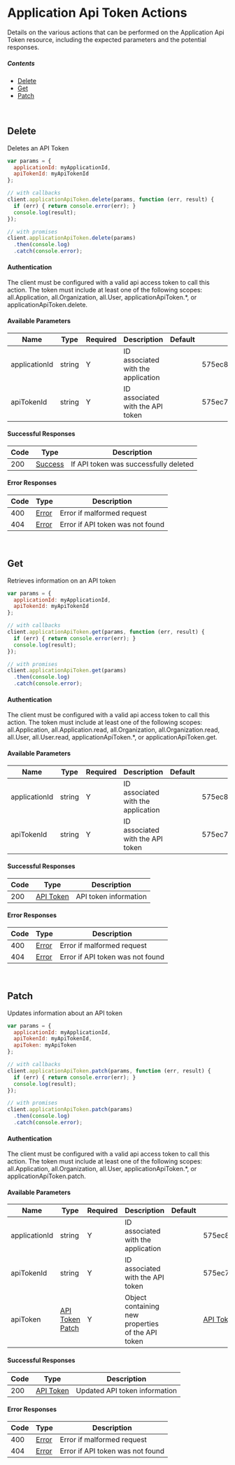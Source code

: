 # Application Api Token Actions

Details on the various actions that can be performed on the
Application Api Token resource, including the expected
parameters and the potential responses.

##### Contents

*   [Delete](#delete)
*   [Get](#get)
*   [Patch](#patch)

<br/>

## Delete

Deletes an API Token

```javascript
var params = {
  applicationId: myApplicationId,
  apiTokenId: myApiTokenId
};

// with callbacks
client.applicationApiToken.delete(params, function (err, result) {
  if (err) { return console.error(err); }
  console.log(result);
});

// with promises
client.applicationApiToken.delete(params)
  .then(console.log)
  .catch(console.error);
```

#### Authentication
The client must be configured with a valid api access token to call this
action. The token must include at least one of the following scopes:
all.Application, all.Organization, all.User, applicationApiToken.*, or applicationApiToken.delete.

#### Available Parameters

| Name | Type | Required | Description | Default | Example |
| ---- | ---- | -------- | ----------- | ------- | ------- |
| applicationId | string | Y | ID associated with the application |  | 575ec8687ae143cd83dc4a97 |
| apiTokenId | string | Y | ID associated with the API token |  | 575ec7417ae143cd83dc4a95 |

#### Successful Responses

| Code | Type | Description |
| ---- | ---- | ----------- |
| 200 | [Success](_schemas.md#success) | If API token was successfully deleted |

#### Error Responses

| Code | Type | Description |
| ---- | ---- | ----------- |
| 400 | [Error](_schemas.md#error) | Error if malformed request |
| 404 | [Error](_schemas.md#error) | Error if API token was not found |

<br/>

## Get

Retrieves information on an API token

```javascript
var params = {
  applicationId: myApplicationId,
  apiTokenId: myApiTokenId
};

// with callbacks
client.applicationApiToken.get(params, function (err, result) {
  if (err) { return console.error(err); }
  console.log(result);
});

// with promises
client.applicationApiToken.get(params)
  .then(console.log)
  .catch(console.error);
```

#### Authentication
The client must be configured with a valid api access token to call this
action. The token must include at least one of the following scopes:
all.Application, all.Application.read, all.Organization, all.Organization.read, all.User, all.User.read, applicationApiToken.*, or applicationApiToken.get.

#### Available Parameters

| Name | Type | Required | Description | Default | Example |
| ---- | ---- | -------- | ----------- | ------- | ------- |
| applicationId | string | Y | ID associated with the application |  | 575ec8687ae143cd83dc4a97 |
| apiTokenId | string | Y | ID associated with the API token |  | 575ec7417ae143cd83dc4a95 |

#### Successful Responses

| Code | Type | Description |
| ---- | ---- | ----------- |
| 200 | [API Token](_schemas.md#api-token) | API token information |

#### Error Responses

| Code | Type | Description |
| ---- | ---- | ----------- |
| 400 | [Error](_schemas.md#error) | Error if malformed request |
| 404 | [Error](_schemas.md#error) | Error if API token was not found |

<br/>

## Patch

Updates information about an API token

```javascript
var params = {
  applicationId: myApplicationId,
  apiTokenId: myApiTokenId,
  apiToken: myApiToken
};

// with callbacks
client.applicationApiToken.patch(params, function (err, result) {
  if (err) { return console.error(err); }
  console.log(result);
});

// with promises
client.applicationApiToken.patch(params)
  .then(console.log)
  .catch(console.error);
```

#### Authentication
The client must be configured with a valid api access token to call this
action. The token must include at least one of the following scopes:
all.Application, all.Organization, all.User, applicationApiToken.*, or applicationApiToken.patch.

#### Available Parameters

| Name | Type | Required | Description | Default | Example |
| ---- | ---- | -------- | ----------- | ------- | ------- |
| applicationId | string | Y | ID associated with the application |  | 575ec8687ae143cd83dc4a97 |
| apiTokenId | string | Y | ID associated with the API token |  | 575ec7417ae143cd83dc4a95 |
| apiToken | [API Token Patch](_schemas.md#api-token-patch) | Y | Object containing new properties of the API token |  | [API Token Patch Example](_schemas.md#api-token-patch-example) |

#### Successful Responses

| Code | Type | Description |
| ---- | ---- | ----------- |
| 200 | [API Token](_schemas.md#api-token) | Updated API token information |

#### Error Responses

| Code | Type | Description |
| ---- | ---- | ----------- |
| 400 | [Error](_schemas.md#error) | Error if malformed request |
| 404 | [Error](_schemas.md#error) | Error if API token was not found |
